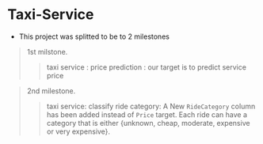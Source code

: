 # Taxi-Service
- This project was splitted to be to 2 milestones 
> 1st milstone.
>>   taxi service : price prediction :
      our target is to predict service price 
  
> 2nd milestone.
>>   taxi service: classify ride category:
      A New `RideCategory` column has been added instead of `Price` target. Each ride can 
      have a category that is either {unknown, cheap, moderate, expensive or 
      very expensive}.
      
  
